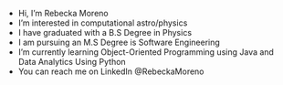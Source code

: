 - Hi, I’m Rebecka Moreno 
- I’m interested in computational astro/physics 
- I have graduated with a B.S Degree in Physics 
- I am pursuing an M.S Degree is Software Engineering 
- I’m currently learning Object-Oriented Programming using Java and Data Analytics Using Python 
- You can reach me on LinkedIn @RebeckaMoreno 

<!---
withaknotanh/withaknotanh is a ✨ special ✨ repository because its `README.md` (this file) appears on your GitHub profile.
You can click the Preview link to take a look at your changes.
--->
